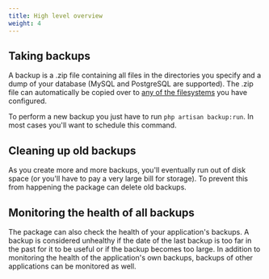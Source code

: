```yaml
---
title: High level overview
weight: 4
---
```


## Taking backups

A backup is a .zip file containing all files in the directories you specify and a dump of your database (MySQL and PostgreSQL are supported). The .zip file can automatically be copied over to [any of the filesystems](https://laravel.com/docs/8.x/filesystem) you have configured.

To perform a new backup you just have to run `php artisan backup:run`. In most cases you'll want to schedule this command.

## Cleaning up old backups

As you create more and more backups, you'll eventually run out of disk space (or you'll have to pay a very large bill for storage). To prevent this from happening the package can delete old backups.

## Monitoring the health of all backups

The package can also check the health of your application's backups. A backup is considered unhealthy if the date of the last backup is too far in the past for it to be useful or if the backup becomes too large. In addition to monitoring the health of the application's own backups, backups of other applications can be monitored as well.



